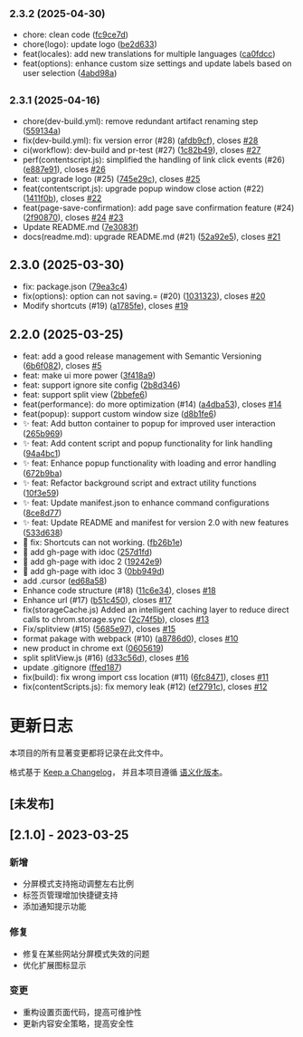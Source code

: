 ## <small>2.3.2 (2025-04-30)</small>

* chore: clean code ([fc9ce7d](https://github.com/samzong/chrome-tabboost/commit/fc9ce7d))
* chore(logo): update logo ([be2d633](https://github.com/samzong/chrome-tabboost/commit/be2d633))
* feat(locales): add new translations for multiple languages ([ca0fdcc](https://github.com/samzong/chrome-tabboost/commit/ca0fdcc))
* feat(options): enhance custom size settings and update labels based on user selection ([4abd98a](https://github.com/samzong/chrome-tabboost/commit/4abd98a))



## <small>2.3.1 (2025-04-16)</small>

* chore(dev-build.yml): remove redundant artifact renaming step ([559134a](https://github.com/samzong/chrome-tabboost/commit/559134a))
* fix(dev-build.yml): fix version error (#28) ([afdb9cf](https://github.com/samzong/chrome-tabboost/commit/afdb9cf)), closes [#28](https://github.com/samzong/chrome-tabboost/issues/28)
* ci(workflow): dev-build and pr-test (#27) ([1c82b49](https://github.com/samzong/chrome-tabboost/commit/1c82b49)), closes [#27](https://github.com/samzong/chrome-tabboost/issues/27)
* perf(contentscript.js): simplified the handling of link click events (#26) ([e887e91](https://github.com/samzong/chrome-tabboost/commit/e887e91)), closes [#26](https://github.com/samzong/chrome-tabboost/issues/26)
* feat: upgrade logo (#25) ([745e29c](https://github.com/samzong/chrome-tabboost/commit/745e29c)), closes [#25](https://github.com/samzong/chrome-tabboost/issues/25)
* feat(contentscript.js): upgrade popup window close action (#22) ([1411f0b](https://github.com/samzong/chrome-tabboost/commit/1411f0b)), closes [#22](https://github.com/samzong/chrome-tabboost/issues/22)
* feat(page-save-confirmation): add page save confirmation feature (#24) ([2f90870](https://github.com/samzong/chrome-tabboost/commit/2f90870)), closes [#24](https://github.com/samzong/chrome-tabboost/issues/24) [#23](https://github.com/samzong/chrome-tabboost/issues/23)
* Update README.md ([7e3083f](https://github.com/samzong/chrome-tabboost/commit/7e3083f))
* docs(readme.md): upgrade README.md (#21) ([52a92e5](https://github.com/samzong/chrome-tabboost/commit/52a92e5)), closes [#21](https://github.com/samzong/chrome-tabboost/issues/21)



## 2.3.0 (2025-03-30)

* fix: package.json ([79ea3c4](https://github.com/samzong/chrome-tabboost/commit/79ea3c4))
* fix(options): option can not saving.= (#20) ([1031323](https://github.com/samzong/chrome-tabboost/commit/1031323)), closes [#20](https://github.com/samzong/chrome-tabboost/issues/20)
* Modify shortcuts (#19) ([a1785fe](https://github.com/samzong/chrome-tabboost/commit/a1785fe)), closes [#19](https://github.com/samzong/chrome-tabboost/issues/19)



## 2.2.0 (2025-03-25)

* feat: add a good release management with Semantic Versioning ([6b6f082](https://github.com/samzong/chrome-tabboost/commit/6b6f082)), closes [#5](https://github.com/samzong/chrome-tabboost/issues/5)
* feat: make ui more power ([3f418a9](https://github.com/samzong/chrome-tabboost/commit/3f418a9))
* feat: support ignore site config ([2b8d346](https://github.com/samzong/chrome-tabboost/commit/2b8d346))
* feat: support split view ([2bbefe6](https://github.com/samzong/chrome-tabboost/commit/2bbefe6))
* feat(performance): do more optimization (#14) ([a4dba53](https://github.com/samzong/chrome-tabboost/commit/a4dba53)), closes [#14](https://github.com/samzong/chrome-tabboost/issues/14)
* feat(popup): support custom window size ([d8b1fe6](https://github.com/samzong/chrome-tabboost/commit/d8b1fe6))
* ✨ feat: Add button container to popup for improved user interaction ([265b969](https://github.com/samzong/chrome-tabboost/commit/265b969))
* ✨ feat: Add content script and popup functionality for link handling ([94a4bc1](https://github.com/samzong/chrome-tabboost/commit/94a4bc1))
* ✨ feat: Enhance popup functionality with loading and error handling ([672b9ba](https://github.com/samzong/chrome-tabboost/commit/672b9ba))
* ✨ feat: Refactor background script and extract utility functions ([10f3e59](https://github.com/samzong/chrome-tabboost/commit/10f3e59))
* ✨ feat: Update manifest.json to enhance command configurations ([8ce8d77](https://github.com/samzong/chrome-tabboost/commit/8ce8d77))
* ✨ feat: Update README and manifest for version 2.0 with new features ([533d638](https://github.com/samzong/chrome-tabboost/commit/533d638))
* 🐛 fix: Shortcuts can not working. ([fb26b1e](https://github.com/samzong/chrome-tabboost/commit/fb26b1e))
* 📝 add gh-page with idoc ([257d1fd](https://github.com/samzong/chrome-tabboost/commit/257d1fd))
* 📝 add gh-page with idoc 2 ([19242e9](https://github.com/samzong/chrome-tabboost/commit/19242e9))
* 📝 add gh-page with idoc 3 ([0bb949d](https://github.com/samzong/chrome-tabboost/commit/0bb949d))
* add .cursor ([ed68a58](https://github.com/samzong/chrome-tabboost/commit/ed68a58))
* Enhance code structure (#18) ([11c6e34](https://github.com/samzong/chrome-tabboost/commit/11c6e34)), closes [#18](https://github.com/samzong/chrome-tabboost/issues/18)
* Enhance url (#17) ([b51c450](https://github.com/samzong/chrome-tabboost/commit/b51c450)), closes [#17](https://github.com/samzong/chrome-tabboost/issues/17)
* fix(storageCache.js) Added an intelligent caching layer to reduce direct calls to chrom.storage.sync ([2c74f5b](https://github.com/samzong/chrome-tabboost/commit/2c74f5b)), closes [#13](https://github.com/samzong/chrome-tabboost/issues/13)
* Fix/splitview (#15) ([5685e97](https://github.com/samzong/chrome-tabboost/commit/5685e97)), closes [#15](https://github.com/samzong/chrome-tabboost/issues/15)
* format pakage with webpack (#10) ([a8786d0](https://github.com/samzong/chrome-tabboost/commit/a8786d0)), closes [#10](https://github.com/samzong/chrome-tabboost/issues/10)
* new product in chrome ext ([0605619](https://github.com/samzong/chrome-tabboost/commit/0605619))
* split splitView.js (#16) ([d33c56d](https://github.com/samzong/chrome-tabboost/commit/d33c56d)), closes [#16](https://github.com/samzong/chrome-tabboost/issues/16)
* update .gitignore ([ffed187](https://github.com/samzong/chrome-tabboost/commit/ffed187))
* fix(build): fix wrong import css location (#11) ([6fc8471](https://github.com/samzong/chrome-tabboost/commit/6fc8471)), closes [#11](https://github.com/samzong/chrome-tabboost/issues/11)
* fix(contentScripts.js): fix memory leak (#12) ([ef2791c](https://github.com/samzong/chrome-tabboost/commit/ef2791c)), closes [#12](https://github.com/samzong/chrome-tabboost/issues/12)



# 更新日志

本项目的所有显著变更都将记录在此文件中。

格式基于 [Keep a Changelog](https://keepachangelog.com/zh-CN/1.0.0/)，
并且本项目遵循 [语义化版本](https://semver.org/lang/zh-CN/)。

## [未发布]

## [2.1.0] - 2023-03-25

### 新增
- 分屏模式支持拖动调整左右比例
- 标签页管理增加快捷键支持
- 添加通知提示功能

### 修复
- 修复在某些网站分屏模式失效的问题
- 优化扩展图标显示

### 变更
- 重构设置页面代码，提高可维护性
- 更新内容安全策略，提高安全性 